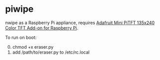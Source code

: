 # piwipe
nwipe as a Raspberry Pi appliance, requires [Adafruit Mini PiTFT 135x240 Color TFT Add-on for Raspberry Pi](https://www.adafruit.com/product/4393).

To run on boot:

0. chmod +x eraser.py
0. add /path/to/eraser.py to /etc/rc.local
